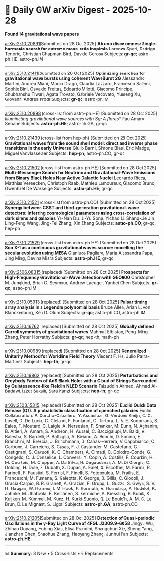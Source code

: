 # 📡 Daily GW arXiv Digest - 2025-10-28
**Found 14 gravitational wave papers**

[arXiv:2510.20891](https://arxiv.org/abs/2510.20891)[Submitted on 28 Oct 2025]
**Ab uno disce omnes: Single-harmonic search for extreme mass-ratio inspirals**
Lorenzo Speri, Rodrigo Tenorio, Christian Chapman-Bird, Davide Gerosa
Subjects: **gr-qc**; astro-ph.HE, astro-ph.IM

---

[arXiv:2510.21411](https://arxiv.org/abs/2510.21411)[Submitted on 28 Oct 2025]
**Optimizing searches for gravitational wave bursts using coherent WaveBurst 2G**
Alessandro Martini, Andrea Miani, Marco Drago, Claudia Lazzaro, Francesco Salemi, Sophie Bini, Osvaldo Freitas, Edoardo Milotti, Giacomo Principe, Shubhanshu Tiwari, Agata Trovato, Gabriele Vedovato, Yumeng Xu, Giovanni Andrea Prodi
Subjects: **gr-qc**; astro-ph.IM

---

[arXiv:2510.20898](https://arxiv.org/abs/2510.20898) (cross-list from astro-ph.HE) [Submitted on 28 Oct 2025]
**Illuminating gravitational wave sources with Sgr A* flares**
Pau Amaro Seoane
Subjects: **astro-ph.HE**; astro-ph.GA, gr-qc

---

[arXiv:2510.21439](https://arxiv.org/abs/2510.21439) (cross-list from hep-ph) [Submitted on 28 Oct 2025]
**Gravitational waves from the sound shell model: direct and inverse phase transitions in the early Universe**
Giulio Barni, Simone Blasi, Eric Madge, Miguel Vanvlasselaer
Subjects: **hep-ph**; astro-ph.CO, gr-qc

---

[arXiv:2510.21502](https://arxiv.org/abs/2510.21502) (cross-list from astro-ph.HE) [Submitted on 28 Oct 2025]
**Multi-Messenger Search for Neutrino and Gravitational-Wave Emissions from Binary Black Holes Near Active Galactic Nuclei**
Leonardo Ricca, Matthias Vereecken, Christoph Raab, Mathieu Lamoureux, Giacomo Bruno, Gwenhaël De Wasseige
Subjects: **astro-ph.HE**; gr-qc

---

[arXiv:2510.21521](https://arxiv.org/abs/2510.21521) (cross-list from astro-ph.CO) [Submitted on 28 Oct 2025]
**Synergy between CSST and third-generation gravitational-wave detectors: Inferring cosmological parameters using cross-correlation of dark sirens and galaxies**
Ya-Nan Du, Ji-Yu Song, Yichao Li, Shang-Jie Jin, Ling-Feng Wang, Jing-Fei Zhang, Xin Zhang
Subjects: **astro-ph.CO**; gr-qc, hep-ph

---

[arXiv:2510.21529](https://arxiv.org/abs/2510.21529) (cross-list from astro-ph.HE) [Submitted on 28 Oct 2025]
**Sco X-1 as a continuous gravitational waves source: modelling the secular evolution using MESA**
Gianluca Pagliaro, Maria Alessandra Papa, Jing Ming, Devina Misra
Subjects: **astro-ph.HE**; gr-qc

---

[arXiv:2506.08315](https://arxiv.org/abs/2506.08315) (replaced) [Submitted on 28 Oct 2025]
**Prospects for High-Frequency Gravitational-Wave Detection with GEO600**
Christopher M. Jungkind, Brian C. Seymour, Andrew Laeuger, Yanbei Chen
Subjects: **gr-qc**; astro-ph.IM

---

[arXiv:2510.05913](https://arxiv.org/abs/2510.05913) (replaced) [Submitted on 28 Oct 2025]
**Pulsar timing array analysis in a Legendre polynomial basis**
Bruce Allen, Arian L. von Blanckenburg, Ken D. Olum
Subjects: **gr-qc**; astro-ph.CO, astro-ph.IM

---

[arXiv:2510.16762](https://arxiv.org/abs/2510.16762) (replaced) [Submitted on 28 Oct 2025]
**Globally defined Carroll symmetry of gravitational waves**
Mahmut Elbistan, Peng-Ming Zhang, Peter Horvathy
Subjects: **gr-qc**; hep-th, math-ph

---

[arXiv:2510.00989](https://arxiv.org/abs/2510.00989) (replaced) [Submitted on 28 Oct 2025]
**Generalized Unitarity Method for Worldline Field Theory**
Vincent F. He, Julio Parra-Martinez
Subjects: **hep-th**; gr-qc

---

[arXiv:2510.19862](https://arxiv.org/abs/2510.19862) (replaced) [Submitted on 28 Oct 2025]
**Perturbations and Greybody Factors of AdS Black Holes with a Cloud of Strings Surrounded by Quintessence-like Field in NLED Scenario**
Faizuddin Ahmed, Ahmad Al-Badawi, İzzet Sakallı, Sara Kanzi
Subjects: **hep-th**; gr-qc

---

[arXiv:2503.15315](https://arxiv.org/abs/2503.15315) (replaced) [Submitted on 28 Oct 2025]
**Euclid Quick Data Release (Q1). A probabilistic classification of quenched galaxies**
Euclid Collaboration: P. Corcho-Caballero, Y. Ascasibar, G. Verdoes Kleijn, C. C. Lovell, G. De Lucia, C. Cleland, F. Fontanot, C. Tortora, L. V. E. Koopmans, S. Eales, T. Moutard, C. Laigle, A. Nersesian, F. Shankar, M. Dunn, N. Aghanim, B. Altieri, A. Amara, S. Andreon, H. Aussel, C. Baccigalupi, M. Baldi, A. Balestra, S. Bardelli, P. Battaglia, A. Biviano, A. Bonchi, D. Bonino, E. Branchini, M. Brescia, J. Brinchmann, G. Cañas-Herrera, V. Capobianco, C. Carbone, J. Carretero, S. Casas, F. J. Castander, M. Castellano, G. Castignani, S. Cavuoti, K. C. Chambers, A. Cimatti, C. Colodro-Conde, G. Congedo, C. J. Conselice, L. Conversi, Y. Copin, A. Costille, F. Courbin, H. M. Courtois, M. Cropper, A. Da Silva, H. Degaudenzi, A. M. Di Giorgio, C. Dolding, H. Dole, F. Dubath, X. Dupac, A. Ealet, S. Escoffier, M. Farina, R. Farinelli, F. Faustini, S. Ferriol, F. Finelli, S. Fotopoulou, M. Frailis, E. Franceschi, M. Fumana, S. Galeotta, K. George, B. Gillis, C. Giocoli, J. Gracia-Carpio, B. R. Granett, A. Grazian, F. Grupp, L. Guzzo, S. Gwyn, S. V. H. Haugan, W. Holmes, I. M. Hook, F. Hormuth, A. Hornstrup, P. Hudelot, K. Jahnke, M. Jhabvala, E. Keihänen, S. Kermiche, A. Kiessling, B. Kubik, K. Kuijken, M. Kümmel, M. Kunz, H. Kurki-Suonio, Q. Le Boulc'h, A. M. C. Le Brun, D. Le Mignant, S. Ligori
Subjects: **astro-ph.GA**; astro-ph.CO

---

[arXiv:2510.21205](https://arxiv.org/abs/2510.21205)[Submitted on 28 Oct 2025]
**Detection of Quasi-periodic Oscillations in the $γ$-Ray Light Curve of 4FGL J0309.9-6058**
Jingyu Wu, Zhihao Ouyang, Hubing Xiao, Elisa Prandini, Shangchun Xie, Sheng Yang, Jianzhen Chen, Shaohua Zhang, Haoyang Zhang, Junhui Fan
Subjects: **astro-ph.HE**

---

📊 **Summary**: 3 New • 5 Cross-lists • 6 Replacements